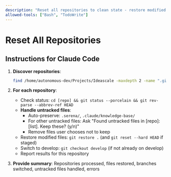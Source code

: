 ```yaml
---
description: "Reset all repositories to clean state - restore modified files, manage untracked files, switch to develop branch"
allowed-tools: ["Bash", "TodoWrite"]
---
```


# Reset All Repositories

## Instructions for Claude Code

1. **Discover repositories**:
   ```bash
   find /home/autonomous-dev/Projects/Ideascale -maxdepth 2 -name ".git" -type d | grep -v "/.claude/.git" | sed 's|/.git||' | sort
   ```

2. **For each repository**:
   - Check status: `cd [repo] && git status --porcelain && git rev-parse --abbrev-ref HEAD`
   - **Handle untracked files**:
     - Auto-preserve: `.serena/`, `.claude/knowledge-base/`
     - For other untracked files: Ask "Found untracked files in [repo]: [list]. Keep these? (y/n)"
     - Remove files user chooses not to keep
   - Restore modified files: `git restore .` (and `git reset --hard HEAD` if staged)
   - Switch to develop: `git checkout develop` (if not already on develop)
   - Report results for this repository

3. **Provide summary**: Repositories processed, files restored, branches switched, untracked files handled, errors